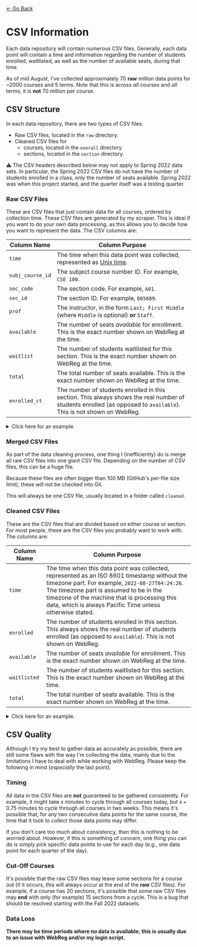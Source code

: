 [← Go Back](https://github.com/ewang2002/UCSDHistEnrollData)

# CSV Information
Each data repository will contain numerous CSV files. Generally, each data point will contain a time and information regarding the number of students enrolled, waitlisted, as well as the number of available seats, during that time. 

As of mid August, I've collected approximately 70 **raw** million data points for ~2000 courses and 5 terms. Note that this is across *all* courses and *all* terms; it is **not** 70 million per course.

## CSV Structure
In each data repository, there are two types of CSV files:
- Raw CSV files, located in the `raw` directory.
- Cleaned CSV files for 
    - courses, located in the `overall` directory.
    - sections, located in the `section` directory.

⚠️ The CSV headers described below may not apply to Spring 2022 data sets. In particular, the Spring 2022 CSV files do not have the number of students enrolled in a class, only the number of seats available. Spring 2022 was when this project started, and the quarter itself was a testing quarter. 

### Raw CSV Files
These are CSV files that just contain data for all courses, ordered by collection time. These CSV files are generated by my scraper. This is ideal if you want to do your own data processing, as this allows you to decide how you want to represent the data. The CSV columns are:

| Column Name | Column Purpose |
| ----------- | -------------- |
| `time` | The time when this data point was collected, represented as [Unix time](https://en.wikipedia.org/wiki/Unix_time). |
| `subj_course_id` | The subject course number ID. For example, `CSE 100`. |
| `sec_code` | The section code. For example, `A01`. |
| `sec_id` | The section ID. For example, `085689`. |
| `prof` | The instructor, in the form `Last; First Middle` (where `Middle` is optional) **or** `Staff`. |
| `available` | The number of seats *available* for enrollment. This is the exact number shown on WebReg at the time. | 
| `waitlist` | The number of students waitlisted for this section. This is the exact number shown on WebReg at the time. | 
| `total` | The total number of seats available. This is the exact number shown on WebReg at the time. | 
| `enrolled_ct` | The number of students enrolled in this section. This always shows the real number of students enrolled (as opposed to `available`). This is not shown on WebReg. |


<details>
<summary>Click here for an example.</summary>
<br> 

```
time,subj_course_id,sec_code,sec_id,prof,available,waitlist,total,enrolled_ct
1661599357060,AAS 10,A01,085689,Butler; Elizabeth Annette,0,10,34,34
1661599357060,AAS 10,A02,085690,Butler; Elizabeth Annette,0,10,34,34
1661599357513,AAS 170,A00,085691,Butler; Elizabeth Annette,17,0,32,15
1661599357966,AIP 197,001,085683,Staff,100,0,100,0
1661599357966,AIP 197,002,085684,Rao; Ramesh R,50,0,50,0
1661599357966,AIP 197,003,106411,Toda; Alexis Akira,9999,0,9999,0
1661599357966,AIP 197,004,106536,Wixted; John T,9999,0,9999,0
1661599357966,AIP 197,005,106554,Kiyonaga; Anastasia,9999,0,9999,0
... (omitted for brevity)
1661599470129,CSE 100,A01,090033,Moshiri; Alexander Niema,0,8,189,189
1661599470577,CSE 100R,A01,093837,Moshiri; Alexander Niema,155,0,350,195
1661599471025,CSE 101,A01,090035,Saha; Barna & Jones; Miles E,0,25,395,395
1661599471474,CSE 103,A01,090037,Freund; Yoav,0,10,75,75
1661599471923,CSE 105,A01,090039,Micciancio; Daniele,86,0,350,264
... (omitted for brevity)
1661599927010,AAS 10,A01,085689,Butler; Elizabeth Annette,0,10,34,34
1661599927010,AAS 10,A02,085690,Butler; Elizabeth Annette,0,10,34,34
1661599927455,AAS 170,A00,085691,Butler; Elizabeth Annette,17,0,32,15
1661599927907,AIP 197,001,085683,Staff,100,0,100,0
1661599927907,AIP 197,002,085684,Rao; Ramesh R,50,0,50,0
1661599927907,AIP 197,003,106411,Toda; Alexis Akira,9999,0,9999,0
1661599927907,AIP 197,004,106536,Wixted; John T,9999,0,9999,0
1661599927907,AIP 197,005,106554,Kiyonaga; Anastasia,9999,0,9999,0
... (omitted for brevity)
1661600039372,CSE 100,A01,090033,Moshiri; Alexander Niema,0,8,189,189
1661600039820,CSE 100R,A01,093837,Moshiri; Alexander Niema,155,0,350,195
1661600040268,CSE 101,A01,090035,Saha; Barna & Jones; Miles E,0,25,395,395
1661600040713,CSE 103,A01,090037,Freund; Yoav,0,10,75,75
1661600041163,CSE 105,A01,090039,Micciancio; Daniele,86,0,350,264
... (omitted for brevity, but you get the point)
```

These CSV files will always be located in the `raw` folder.

</details>

### Merged CSV Files
As part of the data cleaning process, one thing I (inefficiently) do is merge all raw CSV files into one giant CSV file. Depending on the number of CSV files, this can be a huge file.

Because these files are often bigger than 100 MB (GitHub's per-file size limit), these will not be checked into Git. 

This will always be one CSV file, usually located in a folder called `cleaned`. 

### Cleaned CSV Files
These are the CSV files that are divided based on either course or section. For most people, these are the CSV files you probably want to work with. The columns are:

| Column Name | Column Purpose |
| ----------- | -------------- |
| `time` | The time when this data point was collected, represented as an ISO 8601 timestamp without the timezone part. For example, `2022-08-27T04:24:26`. The timezone part is assumed to be in the timezone of the machine that is processing this data, which is always Pacific Time unless otherwise stated. |
| `enrolled` | The number of students enrolled in this section. This always shows the real number of students enrolled (as opposed to `available`). This is not shown on WebReg. |
| `available` | The number of seats *available* for enrollment. This is the exact number shown on WebReg at the time. |
| `waitlisted` | The number of students waitlisted for this section. This is the exact number shown on WebReg at the time. |
| `total` | The total number of seats available. This is the exact number shown on WebReg at the time. |

<details>
<summary>Click here for an example.</summary>
<br> 

In a `CSE 11.csv` file, you can find the enrollment data for **all** sections of CSE 11:

```
time,enrolled,available,waitlisted,total
2022-08-27T04:24:26,264,0,453,147
2022-08-27T04:33:55,264,0,453,147
2022-08-27T04:43:02,265,0,452,147
2022-08-27T04:52:07,265,0,452,147
2022-08-27T05:01:13,266,0,451,147
2022-08-27T05:10:20,269,0,448,147
2022-08-27T05:19:48,270,0,447,147
2022-08-27T05:28:56,271,0,446,147
2022-08-27T05:38:04,271,0,446,147
2022-08-27T05:47:11,271,0,446,147
2022-08-27T05:56:18,272,0,444,147
2022-08-27T06:05:25,274,0,443,147
2022-08-27T06:14:33,274,0,444,147
2022-08-27T06:23:39,275,0,443,147
2022-08-27T06:32:45,275,0,444,147
2022-08-27T06:41:53,276,0,443,147
2022-08-27T06:51:03,278,0,441,147
2022-08-27T07:00:10,279,0,440,147
... (omitted for brevity, but you get the point)
```

Another example is `CSE 11_A01.csv`, which is the enrollment data for section `A01` of CSE 11:

```
time,enrolled,available,waitlisted,total
2022-08-27T04:24:26,79,0,149,49
2022-08-27T04:33:55,79,0,149,49
2022-08-27T04:43:02,80,0,148,49
2022-08-27T04:52:07,80,0,148,49
2022-08-27T05:01:13,80,0,148,49
2022-08-27T05:10:20,82,0,146,49
2022-08-27T05:19:48,83,0,145,49
2022-08-27T05:28:56,83,0,145,49
2022-08-27T05:38:04,83,0,145,49
2022-08-27T05:47:11,83,0,145,49
2022-08-27T05:56:18,83,0,145,49
... (omitted for brevity, but you get the point)
```

</details>

## CSV Quality
Although I try my best to gather data as accurately as possible, there are still some flaws with the way I'm collecting the data, mainly due to the limitations I have to deal with while working with WebReg. Please keep the following in mind (_especially_ the last point).

### Timing
All data in the CSV files are **not** guaranteed to be gathered consistently. For example, it might take $x$ minutes to cycle through all courses today, but $x + 0.75$ minutes to cycle through all courses in two weeks. This means it's possible that, for any two consecutive data points for the same course, the time that it took to collect those data points may differ.

If you don't care too much about consistency, then this is nothing to be worried about. However, if this is something of concern, one thing you can do is simply pick specific data points to use for each day (e.g., one data point for each quarter of the day).

### Cut-Off Courses
It's possible that the raw CSV files may leave some sections for a course out (if it occurs, this will always occur at the end of the **raw** CSV files). For example, if a course has 20 sections, it's possible that some raw CSV files may **end** with only (for example) 15 sections from a cycle. This is a bug that should be resolved starting with the Fall 2022 datasets.

### Data Loss
**There may be time periods where no data is available; this is usually due to an issue with WebReg and/or my login script.**


